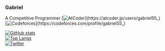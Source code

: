 ### Gabriel
A Competitive Programmer
[![AtCoder](https://img.shields.io/endpoint?url=https%3A%2F%2Fatcoder-badges.now.sh%2Fapi%2Fatcoder%2Fjson%2Fgabriel55_)](https://atcoder.jp/users/gabriel55_)
[![Codeforces](https://img.shields.io/endpoint?url=https%3A%2F%2Fatcoder-badges.now.sh%2Fapi%2Fcodeforces%2Fjson%2Fgabriel55_)](https://codeforces.com/profile/gabriel55_) <br>


[![GitHub stats](https://github-readme-stats.vercel.app/api?username=gabriel-55&count_private=true&show_icons=true)](https://github.com/gabriel-55?tab=repositories)<br>
[![Top Langs](https://github-readme-stats.vercel.app/api/top-langs/?username=gabriel-55&layout=compact&langs_count=8)](https://github.com/gabriel-55?tab=repositories) <br>
[![Twitter](https://img.shields.io/twitter/follow/gabriel55_?style=social)](https://twitter.com/gabriel55_)
